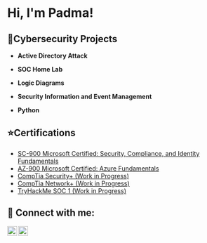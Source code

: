 <h1>Hi, I'm Padma!</h1>

<h2>👾Cybersecurity Projects</h2>

- <b>Active Directory Attack</b>

- <b>SOC Home Lab</b>
  
- <b>Logic Diagrams</b>
 
- <b>Security Information and Event Management</b>
  
- <b>Python</b>
 

<h2>⭐️Certifications</h2>

- [SC-900 Microsoft Certified: Security, Compliance, and Identity Fundamentals](https://www.youtube.com/watch?v=a83ASGn_V_s)
- [AZ-900 Microsoft Certified: Azure Fundamentals](https://www.youtube.com/watch?v=uHy3oM7NnoU)
- [CompTia Security+ (Work in Progress)]()
- [CompTia Network+ (Work in Progress)]()
- [TryHackMe SOC 1 (Work in Progress)]()

<h2> 🤳 Connect with me:</h2>


[<img align="left" alt="padma26 | LinkedIn" width="22px" src="https://cdn.jsdelivr.net/npm/simple-icons@v3/icons/linkedin.svg" />][linkedin]
[<img align="left" alt="bhalu_cam | Instagram" width="22px" src="https://cdn.jsdelivr.net/npm/simple-icons@v3/icons/instagram.svg" />][instagram]


[instagram]: https://www.instagram.com/bhalu_cam/
[linkedin]: https://www.linkedin.com/in/padma26/

